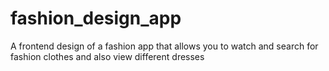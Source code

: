 # fashion_design_app
A frontend design of a fashion app that allows you to watch and search for fashion clothes and also view different dresses
